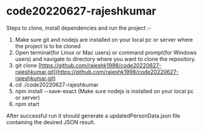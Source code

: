 # code20220627-rajeshkumar
Steps to clone, install dependencies and run the project :-

1. Make sure git and nodejs are installed on your local pc or server where the project is to be cloned
2. Open terminal(for Linux or Mac users) or command prompt(for Windows users) and navigate to directory where you want to clone the repository.
3. git clone [https://github.com/rajeshk1998/code20220627-rajeshkumar.git](https://github.com/rajeshk1998/code20220627-rajeshkumar.git)
4. cd ./code20220627-rajeshkumar
5. npm install --save-exact (Make sure nodejs is installed on your local pc or server)
6. npm start

After successful run it should generate a updatedPersonData.json file containing the desired JSON result.